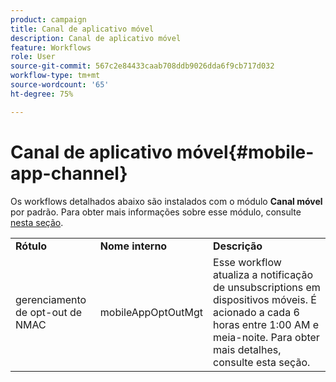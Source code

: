 ```yaml
---
product: campaign
title: Canal de aplicativo móvel
description: Canal de aplicativo móvel
feature: Workflows
role: User
source-git-commit: 567c2e84433caab708ddb9026dda6f9cb717d032
workflow-type: tm+mt
source-wordcount: '65'
ht-degree: 75%

---
```



# Canal de aplicativo móvel{#mobile-app-channel}

Os workflows detalhados abaixo são instalados com o módulo **Canal móvel** por padrão. Para obter mais informações sobre esse módulo, consulte [nesta seção](../../v8/send/push.md).

<table> 
 <tbody> 
  <tr> 
   <td> <strong>Rótulo</strong><br /> </td> 
   <td> <strong>Nome interno</strong><br /> </td> 
   <td> <strong>Descrição</strong><br /> </td> 
  </tr> 
  <tr> 
   <td> <span class="uicontrol">gerenciamento de opt-out de NMAC</span> <br /> </td> 
   <td> <span class="uicontrol">mobileAppOptOutMgt</span> <br /> </td> 
   <td> Esse workflow atualiza a notificação de unsubscriptions em dispositivos móveis. É acionado a cada 6 horas entre 1:00 AM e meia-noite. Para obter mais detalhes, consulte esta seção</a>.<br /> </td> 
  </tr> 
 </tbody> 
</table>

